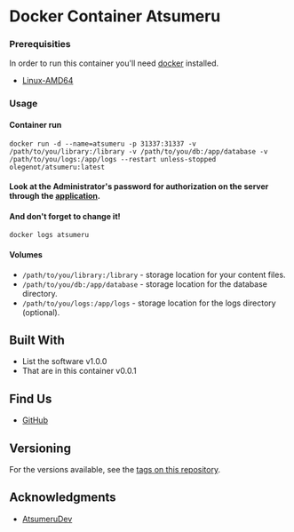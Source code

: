# Docker Container Atsumeru

### Prerequisities

In order to run this container you'll need [docker](https://docs.docker.com/desktop/install/linux-install/) installed.

* [Linux-AMD64](https://hub.docker.com/repository/docker/olegenot/atsumeru)

### Usage

#### Container run

```shell
docker run -d --name=atsumeru -p 31337:31337 -v /path/to/you/library:/library -v /path/to/you/db:/app/database -v /path/to/you/logs:/app/logs --restart unless-stopped olegenot/atsumeru:latest
```
#### Look at the Administrator's password for authorization on the server through the [application](https://github.com/AtsumeruDev/AtsumeruManager).
#### And don't forget to change it!

```shell
docker logs atsumeru
```

#### Volumes

* `/path/to/you/library:/library` - storage location for your content files.
* `/path/to/you/db:/app/database` - storage location for the database directory.
* `/path/to/you/logs:/app/logs` - storage location for the logs directory (optional).

## Built With

* List the software v1.0.0
* That are in this container v0.0.1

## Find Us

* [GitHub](https://github.com/AtsumeruDev/Atsumeru)

## Versioning

For the versions available, see the 
[tags on this repository](https://hub.docker.com/r/olegenot/atsumeru/tags). 

## Acknowledgments

* [AtsumeruDev](https://t.me/atsumeru_app)
